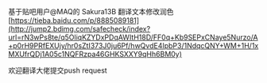 基于贴吧用户@MAQ的 Sakura13B 翻译文本修改润色
[https://tieba.baidu.com/p/8885089181](http://jump2.bdimg.com/safecheck/index?url=rN3wPs8te/q5OliqKZYDxPDqAWItH18D/FF0q+Kb9SEPxCNaye5Nurzo/A+p0rH9PRfEXUjy/hr0sZtI373J0ju6Pf/hwQvdE4IpbP3/1NdqcQNY+WM+1H/1xMXUfrQDj1A05c1NQFRzpa46GHKSXXY9qHh6BM0y)

欢迎翻译大佬提交push request
